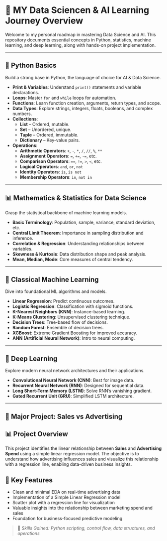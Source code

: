 # 🧠 MY Data Sciencen & AI Learning Journey Overview

Welcome to my personal roadmap in mastering Data Science and AI. This repository documents essential concepts in Python, statistics, machine learning, and deep learning, along with hands-on project implementation.

---

## 📌 Python Basics

Build a strong base in Python, the language of choice for AI & Data Science.

- **Print & Variables**: Understand `print()` statements and variable declarations.
- **Loops**: Master `for` and `while` loops for automation.
- **Functions**: Learn function creation, arguments, return types, and scope.
- **Data Types**: Explore strings, integers, floats, booleans, and complex numbers.
- **Collections**:
  - **List** – Ordered, mutable.
  - **Set** – Unordered, unique.
  - **Tuple** – Ordered, immutable.
  - **Dictionary** – Key-value pairs.
- **Operations**:
  - **Arithmetic Operators**: `+`, `-`, `*`, `/`, `//`, `%`, `**`
  - **Assignment Operators**: `=`, `+=`, `-=`, etc.
  - **Comparison Operators**: `==`, `!=`, `>`, `<`, etc.
  - **Logical Operators**: `and`, `or`, `not`
  - **Identity Operators**: `is`, `is not`
  - **Membership Operators**: `in`, `not in`

---

## 📊 Mathematics & Statistics for Data Science

Grasp the statistical backbone of machine learning models.

- **Basic Terminology**: Population, sample, variance, standard deviation, etc.
- **Central Limit Theorem**: Importance in sampling distribution and inference.
- **Correlation & Regression**: Understanding relationships between variables.
- **Skewness & Kurtosis**: Data distribution shape and peak analysis.
- **Mean, Median, Mode**: Core measures of central tendency.

---

## 🤖 Classical Machine Learning

Dive into foundational ML algorithms and models.

- **Linear Regression**: Predict continuous outcomes.
- **Logistic Regression**: Classification with sigmoid functions.
- **K-Nearest Neighbors (KNN)**: Instance-based learning.
- **K-Means Clustering**: Unsupervised clustering technique.
- **Decision Trees**: Tree-based flow of decisions.
- **Random Forest**: Ensemble of decision trees.
- **XGBoost**: Extreme Gradient Boosting for improved accuracy.
- **ANN (Artificial Neural Network)**: Intro to neural computing.

---

## 🧠 Deep Learning

Explore modern neural network architectures and their applications.

- **Convolutional Neural Network (CNN)**: Best for image data.
- **Recurrent Neural Network (RNN)**: Designed for sequential data.
- **Long Short-Term Memory (LSTM)**: Solve RNN’s vanishing gradient.
- **Gated Recurrent Unit (GRU)**: Simplified LSTM architecture.

---

## 🚀 Major Project: Sales vs Advertising

## 📊 Project Overview

This project identifies the linear relationship between **Sales** and **Advertising Spend** using a simple linear regression model. The objective is to understand how advertising influences sales and visualize this relationship with a regression line, enabling data-driven business insights.

## 🔑 Key Features

- Clean and minimal EDA on real-time advertising data  
- Implementation of a Simple Linear Regression model  
- Scatter plot with a regression line for visualization  
- Valuable insights into the relationship between marketing spend and sales  
- Foundation for business-focused predictive modeling

> 📌 *Skills Gained: Python scripting, control flow, data structures, and operations*




